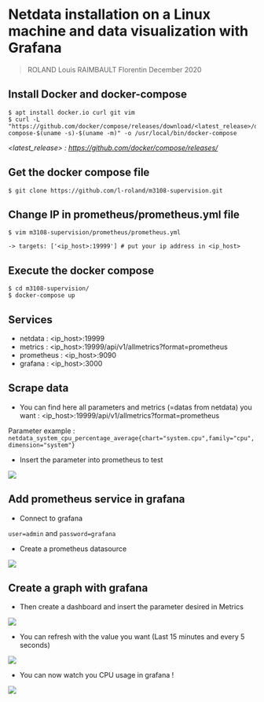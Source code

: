 # Netdata installation on a Linux machine and data visualization with Grafana

> ROLAND Louis
> RAIMBAULT Florentin
> December 2020

## Install Docker and docker-compose

```
$ apt install docker.io curl git vim
$ curl -L "https://github.com/docker/compose/releases/download/<latest_release>/docker-compose-$(uname -s)-$(uname -m)" -o /usr/local/bin/docker-compose
```

*<latest_release> : https://github.com/docker/compose/releases/*

## Get the docker compose file

```
$ git clone https://github.com/l-roland/m3108-supervision.git
```

## Change IP in prometheus/prometheus.yml file

```
$ vim m3108-supervision/prometheus/prometheus.yml

-> targets: ['<ip_host>:19999'] # put your ip address in <ip_host>
```

## Execute the docker compose

```
$ cd m3108-supervision/
$ docker-compose up
```

## Services

- netdata : <ip_host>:19999
- metrics : <ip_host>:19999/api/v1/allmetrics?format=prometheus
- prometheus : <ip_host>:9090
- grafana : <ip_host>:3000

## Scrape data

- You can find here all parameters and metrics (=datas from netdata) you want : <ip_host>:19999/api/v1/allmetrics?format=prometheus

Parameter example : ```netdata_system_cpu_percentage_average{chart="system.cpu",family="cpu",dimension="system"}```

- Insert the parameter into prometheus to test

![](https://i.imgur.com/bsBU0d4.png)

## Add prometheus service in grafana

- Connect to grafana

```user=admin``` and ```password=grafana```

- Create a prometheus datasource

![](https://i.imgur.com/MSlxMPr.png)

## Create a graph with grafana

- Then create a dashboard and insert the parameter desired in Metrics

![](https://i.imgur.com/BX4NUVI.png)

- You can refresh with the value you want (Last 15 minutes and every 5 seconds)

![](https://i.imgur.com/FZo3uRQ.png)

- You can now watch you CPU usage in grafana !

![](https://i.imgur.com/UwN5vet.png)
